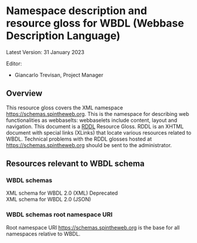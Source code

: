 # Namespace description and resource gloss for WBDL (Webbase Description Language) 
Latest Version: 31 January 2023 

Editor:
*	Giancarlo Trevisan, Project Manager

## Overview
This resource gloss covers the XML namespace https://schemas.spintheweb.org. This is the namespace for describing web functionalities as webbaselts: webbaselets include content, layout and navigation.
This document is a [RDDL](http://www.rddl.org/) Resource Gloss. RDDL is an XHTML document with special links (XLinks) that locate various resources related to WBDL. Technical problems with the RDDL glosses hosted at https://schemas.spintheweb.org should be sent to the administrator. 

## Resources relevant to WBDL schema 

### WBDL schemas
XML schema for WBDL 2.0 (XML) Deprecated<br />
XML schema for WBDL 2.0 (JSON)

### WBDL schemas root namespace URI
Root namespace URI https://schemas.spintheweb.org is the base for all namespaces relative to WBDL.  
